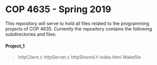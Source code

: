 # COP 4635 - Spring 2019

This repository will serve to hold all files related to the programming projects
of COP 4635. Currently the repository contains the following subdirectories and
files:

#### Project_1
>httpClient.c
>httpServer.c
>httpShared.h
>index.html
>Makefile

